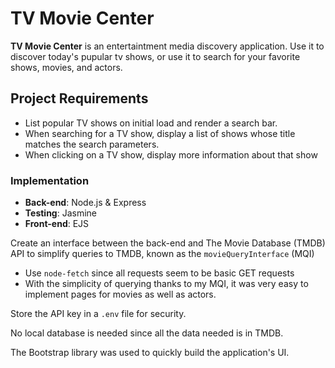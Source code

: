 # TV Movie Center

**TV Movie Center** is an entertaintment media discovery application. Use it to discover today's pupular tv shows, or use it to search for your favorite shows, movies, and actors.

## Project Requirements

- List popular TV shows on initial load and render a search bar.
- When searching for a TV show, display a list of shows whose title matches the search parameters.
- When clicking on a TV show, display more information about that show

### Implementation

- **Back-end**: Node.js & Express
- **Testing**: Jasmine
- **Front-end**: EJS

Create an interface between the back-end and The Movie Database (TMDB) API to simplify queries to TMDB, known as the `movieQueryInterface` (MQI)

- Use `node-fetch` since all requests seem to be basic GET requests
- With the simplicity of querying thanks to my MQI, it was very easy to implement pages for movies as well as actors.

Store the API key in a `.env` file for security.

No local database is needed since all the data needed is in TMDB.

The Bootstrap library was used to quickly build the application's UI.
